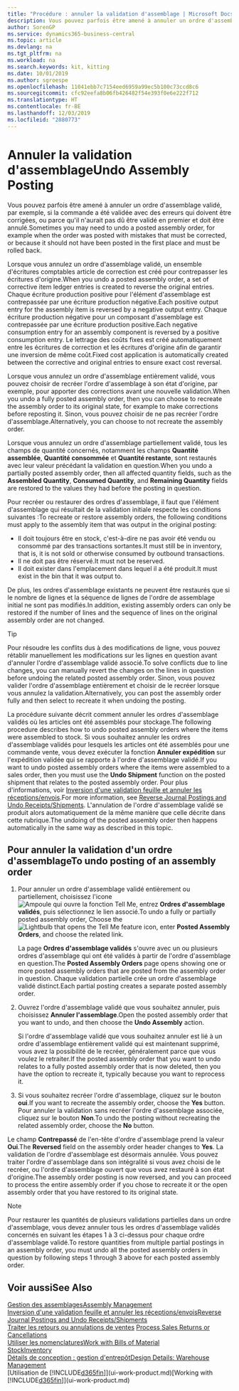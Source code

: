 ```yaml
---
title: "Procédure : annuler la validation d'assemblage | Microsoft Docs"
description: Vous pouvez parfois être amené à annuler un ordre d'assemblage validé, par exemple, si la commande a été validée avec des erreurs qui doivent être corrigées, ou parce qu'il n'aurait pas dû être validé en premier et doit être annulé.
author: SorenGP
ms.service: dynamics365-business-central
ms.topic: article
ms.devlang: na
ms.tgt_pltfrm: na
ms.workload: na
ms.search.keywords: kit, kitting
ms.date: 10/01/2019
ms.author: sgroespe
ms.openlocfilehash: 11041ebb7c7154eed6959a99ec5b100c73ccd8c6
ms.sourcegitcommit: cfc92eefa8b06fb426482f54e393f0e6e222f712
ms.translationtype: HT
ms.contentlocale: fr-BE
ms.lasthandoff: 12/03/2019
ms.locfileid: "2880773"
---
```

# <a name="undo-assembly-posting"></a><span data-ttu-id="9d54e-103">Annuler la validation d'assemblage</span><span class="sxs-lookup"><span data-stu-id="9d54e-103">Undo Assembly Posting</span></span>
<span data-ttu-id="9d54e-104">Vous pouvez parfois être amené à annuler un ordre d'assemblage validé, par exemple, si la commande a été validée avec des erreurs qui doivent être corrigées, ou parce qu'il n'aurait pas dû être validé en premier et doit être annulé.</span><span class="sxs-lookup"><span data-stu-id="9d54e-104">Sometimes you may need to undo a posted assembly order, for example when the order was posted with mistakes that must be corrected, or because it should not have been posted in the first place and must be rolled back.</span></span>

<span data-ttu-id="9d54e-105">Lorsque vous annulez un ordre d'assemblage validé, un ensemble d'écritures comptables article de correction est créé pour contrepasser les écritures d'origine.</span><span class="sxs-lookup"><span data-stu-id="9d54e-105">When you undo a posted assembly order, a set of corrective item ledger entries is created to reverse the original entries.</span></span> <span data-ttu-id="9d54e-106">Chaque écriture production positive pour l'élément d'assemblage est contrepassée par une écriture production négative.</span><span class="sxs-lookup"><span data-stu-id="9d54e-106">Each positive output entry for the assembly item is reversed by a negative output entry.</span></span> <span data-ttu-id="9d54e-107">Chaque écriture production négative pour un composant d'assemblage est contrepassée par une écriture production positive.</span><span class="sxs-lookup"><span data-stu-id="9d54e-107">Each negative consumption entry for an assembly component is reversed by a positive consumption entry.</span></span> <span data-ttu-id="9d54e-108">Le lettrage des coûts fixes est créé automatiquement entre les écritures de correction et les écritures d'origine afin de garantir une inversion de même coût.</span><span class="sxs-lookup"><span data-stu-id="9d54e-108">Fixed cost application is automatically created between the corrective and original entries to ensure exact cost reversal.</span></span>  

<span data-ttu-id="9d54e-109">Lorsque vous annulez un ordre d'assemblage entièrement validé, vous pouvez choisir de recréer l'ordre d'assemblage à son état d'origine, par exemple, pour apporter des corrections avant une nouvelle validation.</span><span class="sxs-lookup"><span data-stu-id="9d54e-109">When you undo a fully posted assembly order, then you can choose to recreate the assembly order to its original state, for example to make corrections before reposting it.</span></span> <span data-ttu-id="9d54e-110">Sinon, vous pouvez choisir de ne pas recréer l'ordre d'assemblage.</span><span class="sxs-lookup"><span data-stu-id="9d54e-110">Alternatively, you can choose to not recreate the assembly order.</span></span>  

<span data-ttu-id="9d54e-111">Lorsque vous annulez un ordre d'assemblage partiellement validé, tous les champs de quantité concernés, notamment les champs **Quantité assemblée**, **Quantité consommée** et **Quantité restante**, sont restaurés avec leur valeur précédant la validation en question.</span><span class="sxs-lookup"><span data-stu-id="9d54e-111">When you undo a partially posted assembly order, then all affected quantity fields, such as the **Assembled Quantity**, **Consumed Quantity**, and **Remaining Quantity** fields are restored to the values they had before the posting in question.</span></span>  

<span data-ttu-id="9d54e-112">Pour recréer ou restaurer des ordres d'assemblage, il faut que l'élément d'assemblage qui résultait de la validation initiale respecte les conditions suivantes :</span><span class="sxs-lookup"><span data-stu-id="9d54e-112">To recreate or restore assembly orders, the following conditions must apply to the assembly item that was output in the original posting:</span></span>  

-   <span data-ttu-id="9d54e-113">Il doit toujours être en stock, c'est-à-dire ne pas avoir été vendu ou consommé par des transactions sortantes.</span><span class="sxs-lookup"><span data-stu-id="9d54e-113">It must still be in inventory, that is, it is not sold or otherwise consumed by outbound transactions.</span></span>  
-   <span data-ttu-id="9d54e-114">Il ne doit pas être réservé.</span><span class="sxs-lookup"><span data-stu-id="9d54e-114">It must not be reserved.</span></span>  
-   <span data-ttu-id="9d54e-115">Il doit exister dans l'emplacement dans lequel il a été produit.</span><span class="sxs-lookup"><span data-stu-id="9d54e-115">It must exist in the bin that it was output to.</span></span>  

<span data-ttu-id="9d54e-116">De plus, les ordres d'assemblage existants ne peuvent être restaurés que si le nombre de lignes et la séquence de lignes de l'ordre de assemblage initial ne sont pas modifiés.</span><span class="sxs-lookup"><span data-stu-id="9d54e-116">In addition, existing assembly orders can only be restored if the number of lines and the sequence of lines on the original assembly order are not changed.</span></span>  

> [!TIP]  
>  <span data-ttu-id="9d54e-117">Pour résoudre les conflits dus à des modifications de ligne, vous pouvez rétablir manuellement les modifications sur les lignes en question avant d'annuler l'ordre d'assemblage validé associé.</span><span class="sxs-lookup"><span data-stu-id="9d54e-117">To solve conflicts due to line changes, you can manually revert the changes on the lines in question before undoing the related posted assembly order.</span></span> <span data-ttu-id="9d54e-118">Sinon, vous pouvez valider l'ordre d'assemblage entièrement et choisir de le recréer lorsque vous annulez la validation.</span><span class="sxs-lookup"><span data-stu-id="9d54e-118">Alternatively, you can post the assembly order fully and then select to recreate it when undoing the posting.</span></span>  

<span data-ttu-id="9d54e-119">La procédure suivante décrit comment annuler les ordres d'assemblage validés où les articles ont été assemblés pour stockage.</span><span class="sxs-lookup"><span data-stu-id="9d54e-119">The following procedure describes how to undo posted assembly orders where the items were assembled to stock.</span></span> <span data-ttu-id="9d54e-120">Si vous souhaitez annuler les ordres d'assemblage validés pour lesquels les articles ont été assemblés pour une commande vente, vous devez exécuter la fonction **Annuler expédition** sur l'expédition validée qui se rapporte à l'ordre d'assemblage validé.</span><span class="sxs-lookup"><span data-stu-id="9d54e-120">If you want to undo posted assembly orders where the items were assembled to a sales order, then you must use the **Undo Shipment** function on the posted shipment that relates to the posted assembly order.</span></span> <span data-ttu-id="9d54e-121">Pour plus d'informations, voir [Inversion d'une validation feuille et annuler les réceptions/envois](finance-how-reverse-journal-posting.md).</span><span class="sxs-lookup"><span data-stu-id="9d54e-121">For more information, see [Reverse Journal Postings and Undo Receipts/Shipments](finance-how-reverse-journal-posting.md).</span></span> <span data-ttu-id="9d54e-122">L'annulation de l'ordre d'assemblage validé se produit alors automatiquement de la même manière que celle décrite dans cette rubrique.</span><span class="sxs-lookup"><span data-stu-id="9d54e-122">The undoing of the posted assembly order then happens automatically in the same way as described in this topic.</span></span>  

## <a name="to-undo-posting-of-an-assembly-order"></a><span data-ttu-id="9d54e-123">Pour annuler la validation d'un ordre d'assemblage</span><span class="sxs-lookup"><span data-stu-id="9d54e-123">To undo posting of an assembly order</span></span>  
1.  <span data-ttu-id="9d54e-124">Pour annuler un ordre d'assemblage validé entièrement ou partiellement, choisissez l'icone ![Ampoule qui ouvre la fonction Tell Me](media/ui-search/search_small.png "Dites-moi ce que vous voulez faire"), entrez **Ordres d'assemblage validés**, puis sélectionnez le lien associé.</span><span class="sxs-lookup"><span data-stu-id="9d54e-124">To undo a fully or partially posted assembly order, Choose the ![Lightbulb that opens the Tell Me feature](media/ui-search/search_small.png "Tell me what you want to do") icon, enter **Posted Assembly Orders**, and choose the related link.</span></span>  

    <span data-ttu-id="9d54e-125">La page **Ordres d'assemblage validés** s'ouvre avec un ou plusieurs ordres d'assemblage qui ont été validés à partir de l'ordre d'assemblage en question.</span><span class="sxs-lookup"><span data-stu-id="9d54e-125">The **Posted Assembly Orders** page opens showing one or more posted assembly orders that are posted from the assembly order in question.</span></span> <span data-ttu-id="9d54e-126">Chaque validation partielle crée un ordre d'assemblage validé distinct.</span><span class="sxs-lookup"><span data-stu-id="9d54e-126">Each partial posting creates a separate posted assembly order.</span></span>  
2.  <span data-ttu-id="9d54e-127">Ouvrez l'ordre d'assemblage validé que vous souhaitez annuler, puis choisissez **Annuler l'assemblage**.</span><span class="sxs-lookup"><span data-stu-id="9d54e-127">Open the posted assembly order that you want to undo, and then choose the **Undo Assembly** action.</span></span>  

    <span data-ttu-id="9d54e-128">Si l'ordre d'assemblage validé que vous souhaitez annuler est lié à un ordre d'assemblage entièrement validé qui est maintenant supprimé, vous avez la possibilité de le recréer, généralement parce que vous voulez le retraiter.</span><span class="sxs-lookup"><span data-stu-id="9d54e-128">If the posted assembly order that you want to undo relates to a fully posted assembly order that is now deleted, then you have the option to recreate it, typically because you want to reprocess it.</span></span>  
3.  <span data-ttu-id="9d54e-129">Si vous souhaitez recréer l'ordre d'assemblage, cliquez sur le bouton **oui**.</span><span class="sxs-lookup"><span data-stu-id="9d54e-129">If you want to recreate the assembly order, choose the **Yes** button.</span></span> <span data-ttu-id="9d54e-130">Pour annuler la validation sans recréer l'ordre d'assemblage associée, cliquez sur le bouton **Non**.</span><span class="sxs-lookup"><span data-stu-id="9d54e-130">To undo the posting without recreating the related assembly order, choose the **No** button.</span></span>  

<span data-ttu-id="9d54e-131">Le champ **Contrepassé** de l'en\-tête d'ordre d'assemblage prend la valeur **Oui**.</span><span class="sxs-lookup"><span data-stu-id="9d54e-131">The **Reversed** field on the assembly order header changes to **Yes**.</span></span> <span data-ttu-id="9d54e-132">La validation de l'ordre d'assemblage est désormais annulée. Vous pouvez traiter l'ordre d'assemblage dans son intégralité si vous avez choisi de le recréer, ou l'ordre d'assemblage ouvert que vous avez restauré à son état d'origine.</span><span class="sxs-lookup"><span data-stu-id="9d54e-132">The assembly order posting is now reversed, and you can proceed to process the entire assembly order if you chose to recreate it or the open assembly order that you have restored to its original state.</span></span>  

> [!NOTE]  
>  <span data-ttu-id="9d54e-133">Pour restaurer les quantités de plusieurs validations partielles dans un ordre d'assemblage, vous devez annuler tous les ordres d'assemblage validés concernés en suivant les étapes 1 à 3 ci-dessus pour chaque ordre d'assemblage validé.</span><span class="sxs-lookup"><span data-stu-id="9d54e-133">To restore quantities from multiple partial postings in an assembly order, you must undo all the posted assembly orders in question by following steps 1 through 3 above for each posted assembly order.</span></span>  

## <a name="see-also"></a><span data-ttu-id="9d54e-134">Voir aussi</span><span class="sxs-lookup"><span data-stu-id="9d54e-134">See Also</span></span>  
[<span data-ttu-id="9d54e-135">Gestion des assemblages</span><span class="sxs-lookup"><span data-stu-id="9d54e-135">Assembly Management</span></span>](assembly-assemble-items.md)  
[<span data-ttu-id="9d54e-136">Inversion d'une validation feuille et annuler les réceptions/envois</span><span class="sxs-lookup"><span data-stu-id="9d54e-136">Reverse Journal Postings and Undo Receipts/Shipments</span></span>](finance-how-reverse-journal-posting.md)  
<span data-ttu-id="9d54e-137">[Traiter les retours ou annulations de ventes](sales-how-process-sales-returns-cancellations.md)  </span><span class="sxs-lookup"><span data-stu-id="9d54e-137">[Process Sales Returns or Cancellations](sales-how-process-sales-returns-cancellations.md)  </span></span>  
[<span data-ttu-id="9d54e-138">Utiliser les nomenclatures</span><span class="sxs-lookup"><span data-stu-id="9d54e-138">Work with Bills of Material</span></span>](inventory-how-work-BOMs.md)  
[<span data-ttu-id="9d54e-139">Stock</span><span class="sxs-lookup"><span data-stu-id="9d54e-139">Inventory</span></span>](inventory-manage-inventory.md)  
[<span data-ttu-id="9d54e-140">Détails de conception : gestion d'entrepôt</span><span class="sxs-lookup"><span data-stu-id="9d54e-140">Design Details: Warehouse Management</span></span>](design-details-warehouse-management.md)  
<span data-ttu-id="9d54e-141">[Utilisation de [!INCLUDE[d365fin](includes/d365fin_md.md)]](ui-work-product.md)</span><span class="sxs-lookup"><span data-stu-id="9d54e-141">[Working with [!INCLUDE[d365fin](includes/d365fin_md.md)]](ui-work-product.md)</span></span>
